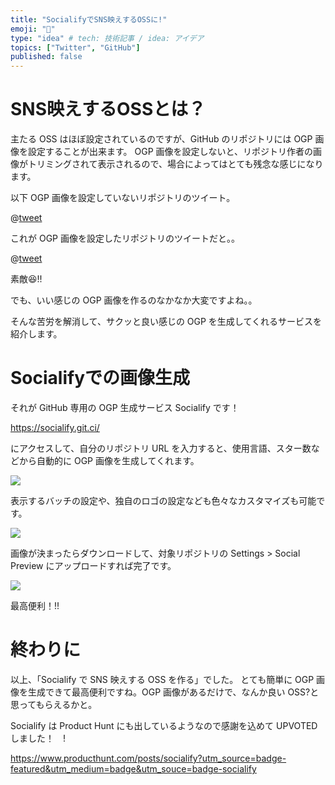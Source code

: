 ```yaml
---
title: "SocialifyでSNS映えするOSSに!"
emoji: "🎤"
type: "idea" # tech: 技術記事 / idea: アイデア
topics: ["Twitter", "GitHub"]
published: false
---
```


# SNS映えするOSSとは？
主たる OSS はほぼ設定されているのですが、GitHub のリポジトリには OGP 画像を設定することが出来ます。
OGP 画像を設定しないと、リポジトリ作者の画像がトリミングされて表示されるので、場合によってはとても残念な感じになります。

以下 OGP 画像を設定していないリポジトリのツイート。

@[tweet](https://twitter.com/KawamataRyo/status/1317790025967235072)


これが OGP 画像を設定したリポジトリのツイートだと。。

@[tweet](https://twitter.com/KawamataRyo/status/1319803175067480064)

素敵😆!!

でも、いい感じの OGP 画像を作るのなかなか大変ですよね。。

そんな苦労を解消して、サクッと良い感じの OGP を生成してくれるサービスを紹介します。

# Socialifyでの画像生成

それが GitHub 専用の OGP 生成サービス Socialify です！

https://socialify.git.ci/

にアクセスして、自分のリポジトリ URL を入力すると、使用言語、スター数などから自動的に OGP 画像を生成してくれます。

![](https://storage.googleapis.com/zenn-user-upload/xlchr0pj6wa8ywsnh54hwkt7bjad)

表示するバッチの設定や、独自のロゴの設定なども色々なカスタマイズも可能です。

![](https://storage.googleapis.com/zenn-user-upload/s49sixy374qck9hdsfcci5djxooh)

画像が決まったらダウンロードして、対象リポジトリの Settings > Social Preview にアップロードすれば完了です。

![](https://storage.googleapis.com/zenn-user-upload/6qvuzl1cx068vsfrzmaj1kd22sva)

最高便利！!!

# 終わりに

以上、「Socialify で SNS 映えする OSS を作る」でした。
とても簡単に OGP 画像を生成できて最高便利ですね。OGP 画像があるだけで、なんか良い OSS?と思ってもらえるかと。

Socialify は Product Hunt にも出しているようなので感謝を込めて UPVOTED しました！　!

https://www.producthunt.com/posts/socialify?utm_source=badge-featured&utm_medium=badge&utm_souce=badge-socialify